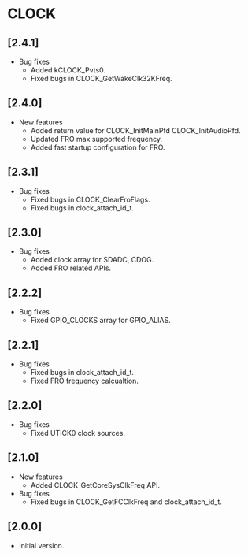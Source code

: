 # CLOCK

## [2.4.1]

- Bug fixes
  - Added kCLOCK_Pvts0.
  - Fixed bugs in CLOCK_GetWakeClk32KFreq.

## [2.4.0]

- New features
  - Added return value for CLOCK_InitMainPfd CLOCK_InitAudioPfd.
  - Updated FRO max supported frequency.
  - Added fast startup configuration for FRO.

## [2.3.1]

- Bug fixes
  - Fixed bugs in CLOCK_ClearFroFlags.
  - Fixed bugs in clock_attach_id_t.

## [2.3.0]

- Bug fixes
  - Added clock array for SDADC, CDOG.
  - Added FRO related APIs.

## [2.2.2]

- Bug fixes
  - Fixed GPIO_CLOCKS array for GPIO_ALIAS.

## [2.2.1]

- Bug fixes
  - Fixed bugs in clock_attach_id_t.
  - Fixed FRO frequency calcualtion.

## [2.2.0]

- Bug fixes
  - Fixed UTICK0 clock sources.

## [2.1.0]

- New features
  - Added CLOCK_GetCoreSysClkFreq API.
- Bug fixes
  - Fixed bugs in CLOCK_GetFCClkFreq and clock_attach_id_t.

## [2.0.0]

- Initial version.
